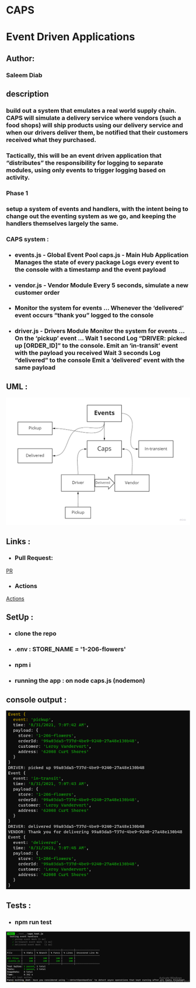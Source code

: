 # CAPS
# Event Driven Applications

## Author: 
   ### Saleem Diab


## description

   ### build out a system that emulates a real world supply chain. CAPS will simulate a delivery service where vendors (such a food shops) will ship products using our delivery service and when our drivers deliver them, be notified that their customers received what they purchased.

   ### Tactically, this will be an event driven application that “distributes” the responsibility for logging to separate modules, using only events to trigger logging based on activity.

   ### Phase 1
   ### setup a system of events and handlers, with the intent being to change out the eventing system as we go, and keeping the handlers themselves largely the same.

   ### CAPS system :
   * ### events.js - Global Event Pool caps.js - Main Hub Application Manages the state of every package Logs every event to the console with a timestamp and the event payload

   * ### vendor.js - Vendor Module Every 5 seconds, simulate a new customer order

   * ### Monitor the system for events … Whenever the ‘delivered’ event occurs “thank you” logged to the console

   * ### driver.js - Drivers Module Monitor the system for events … On the ‘pickup’ event … Wait 1 second Log “DRIVER: picked up [ORDER_ID]” to the console. Emit an ‘in-transit’ event with the payload you received Wait 3 seconds Log “delivered” to the console Emit a ‘delivered’ event with the same payload 

## UML :

![img](./images/lab11uml.jpg)

## Links :

  * ### Pull Request:
[PR](https://github.com/saleem-ux/CAPS/pull/1)

  * ### Actions
[Actions](https://github.com/saleem-ux/CAPS/actions)


## SetUp :
  * ### clone the repo
  * ### .env : STORE_NAME = '1-206-flowers'
  * ### npm i
  * ### running the app : on node caps.js (nodemon)

## console output :
![img](./images/lab11.png)

## Tests :

  * ### npm run test
  ![img](./images/test11.png)
